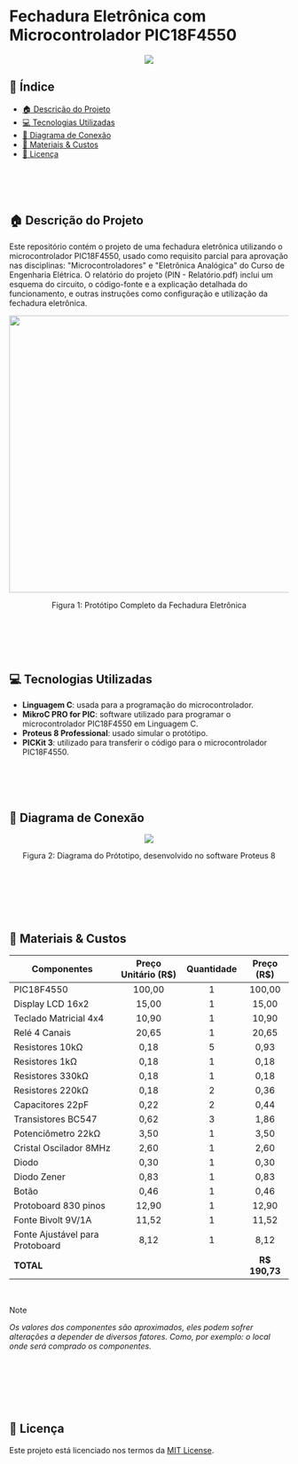 # Fechadura Eletrônica com Microcontrolador PIC18F4550

<p align="center">
  <img src="http://img.shields.io/static/v1?label=STATUS&message=COMPLETO&color=GREEN&style=for-the-badge"/>
</p>



## :round_pushpin: Índice 
* [:house: Descrição do Projeto](#house-descrição-do-projeto)
* [:computer: Tecnologias Utilizadas](#computer-tecnologias-utilizadas)
* [:link: Diagrama de Conexão](#link-diagrama-de-conexão)
* [:toolbox: Materiais & Custos](#toolbox-materiais--custos)
* [:memo: Licença](#memo-licença)
<br><br><br><br><br>





## :house: Descrição do Projeto
Este repositório contém o projeto de uma fechadura eletrônica utilizando o microcontrolador PIC18F4550, usado como requisito parcial para aprovação nas disciplinas: "Microcontroladores" e "Eletrônica Analógica" do Curso de Engenharia Elétrica.
O relatório do projeto (PIN - Relatório.pdf) inclui um esquema do circuito, o código-fonte e a explicação detalhada do funcionamento, e outras instruções como configuração e utilização da fechadura eletrônica.
<br>

<p align="center">
  <img src="https://github.com/user-attachments/assets/a31bb5a9-3bfe-4881-b779-b352a5a02ef9" width="650" height="500"/>
</p>
<p align="center">Figura 1: Protótipo Completo da Fechadura Eletrônica</p>
<br><br><br><br>




## :computer: Tecnologias Utilizadas

- **Linguagem C**: usada para a programação do microcontrolador.
- **MikroC PRO for PIC**: software utilizado para programar o microcontrolador PIC18F4550 em Linguagem C.
- **Proteus 8 Professional**: usado simular o protótipo.
- **PICKit 3**: utilizado para transferir o código para o microcontrolador PIC18F4550.
<br><br><br><br><br>

## :link: Diagrama de Conexão
<p align="center">
  <img src="https://github.com/user-attachments/assets/7fff60c9-499b-48c4-851d-4fc5d87442c0" />
</p>
<p align="center">Figura 2: Diagrama do Prótotipo, desenvolvido no software Proteus 8</p>
<br><br><br><br><br>



## :toolbox: Materiais & Custos
| Componentes | Preço Unitário (R$) | Quantidade | Preço (R$) |
|----------|:----------:|:----------:|:----------:|
| PIC18F4550  | 100,00 | 1 | 100,00 |
| Display LCD 16x2 | 15,00 | 1 | 15,00 |
| Teclado Matricial 4x4 | 10,90 | 1 | 10,90 |
| Relé 4 Canais | 20,65 | 1 | 20,65 |
| Resistores 10kΩ | 0,18 | 5 | 0,93 |
| Resistores 1kΩ | 0,18 | 1 | 0,18 |
| Resistores 330kΩ | 0,18 | 1 | 0,18 |
| Resistores 220kΩ | 0,18 | 2 | 0,36 |
| Capacitores 22pF | 0,22 | 2 | 0,44 |
| Transistores BC547 | 0,62 | 3 | 1,86 |
| Potenciômetro 22kΩ | 3,50 | 1 | 3,50 |
| Cristal Oscilador 8MHz | 2,60 | 1 | 2,60 |
| Diodo | 0,30 | 1 | 0,30 |
| Diodo Zener | 0,83 | 1 | 0,83 |
| Botão | 0,46 | 1 | 0,46 |
| Protoboard 830 pinos | 12,90 | 1 | 12,90 |
| Fonte Bivolt 9V/1A | 11,52 | 1 | 11,52 |
| Fonte Ajustável para Protoboard | 8,12 | 1 | 8,12 |
| **TOTAL**              ||| **R$ 190,73** |
<br>


> [!NOTE]
> *Os valores dos componentes são aproximados, eles podem sofrer alterações a depender de diversos fatores. Como, por exemplo: o local onde será comprado os componentes.*

<br><br><br><br><br>




## :memo: Licença
Este projeto está licenciado nos termos da [MIT License](https://github.com/JoseRenatoS/FechaduraEletronicaPIC18F4550/blob/main/LICENSE).
<br><br><br><br><br>


